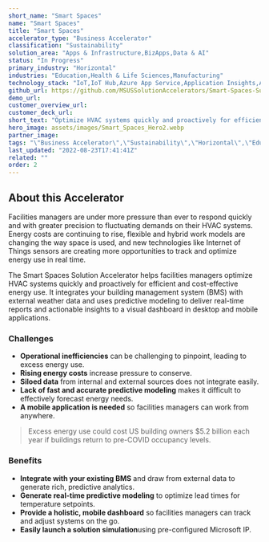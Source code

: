 ```yaml
---
short_name: "Smart Spaces"
name: "Smart Spaces"
title: "Smart Spaces"
accelerator_type: "Business Accelerator"
classification: "Sustainability"
solution_area: "Apps & Infrastructure,BizApps,Data & AI"
status: "In Progress"
primary_industry: "Horizontal"
industries: "Education,Health & Life Sciences,Manufacturing"
technology_stack: "IoT,IoT Hub,Azure App Service,Application Insights,Azure Functions,Logic Apps.Stream Analytics,Azure SQL"
github_url: https://github.com/MSUSSolutionAccelerators/Smart-Spaces-Sustainability-Solution-Accelerator
demo_url: 
customer_overview_url: 
customer_deck_url: 
short_text: "Optimize HVAC systems quickly and proactively for efficient and cost-effective energy use"
hero_image: assets/images/Smart_Spaces_Hero2.webp
partner_image: 
tags: "\"Business Accelerator\",\"Sustainability\",\"Horizontal\",\"Education\",\"Health & Life Sciences\",\"Manufacturing\",\"IoT\",\"IoT Hub\",\"Azure App Service\",\"Application Insights\",\"Azure Functions\",\"Logic Apps.Stream Analytics\",\"Azure SQL\",\"Apps & Infrastructure\",\"BizApps\",\"Data & AI\",\"In Progress\""
last_updated: "2022-08-23T17:41:41Z"
related: ""
order: 2
---
```

## About this Accelerator

Facilities managers are under more pressure than ever to respond quickly and with greater precision to fluctuating demands on their HVAC systems. Energy costs are continuing to rise, flexible and hybrid work models are changing the way space is used, and new technologies like Internet of Things sensors are creating more opportunities to track and optimize energy use in real time.

The Smart Spaces Solution Accelerator helps facilities managers optimize HVAC systems quickly and proactively for efficient and cost-effective energy use. It integrates your building management system (BMS) with external weather data and uses predictive modeling to deliver real-time reports and actionable insights to a visual dashboard in desktop and mobile applications.

### Challenges

* **Operational inefficiencies** can be challenging to pinpoint, leading to excess energy use.
* **Rising energy costs** increase pressure to conserve.
* **Siloed data** from internal and external sources does not integrate easily.
* **Lack of fast and accurate predictive modeling** makes it difficult to effectively forecast energy needs.
* **A mobile application is needed** so facilities managers can work from anywhere.

> Excess energy use could cost US building owners $5.2 billion each year if buildings return to pre-COVID occupancy levels.

### Benefits

* **Integrate with your existing BMS** and draw from external data to generate rich, predictive analytics.
* **Generate real-time predictive modeling** to optimize lead times for temperature setpoints.
* **Provide a holistic, mobile dashboard** so facilities managers can track and adjust systems on the go.
* **Easily launch a solution simulation**using pre-configured Microsoft IP.